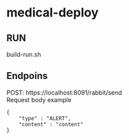 # medical-deploy

## RUN
build-run.sh
## Endpoins
POST: https://localhost:8091/rabbit/send  
Request body example
```
{
    "type" : "ALERT",
    "content" : "content"
}
```
